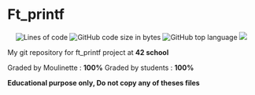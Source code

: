 # Ft_printf

<p align="center"> 
<img alt="Lines of code" src="https://img.shields.io/tokei/lines/github/bycop/42-ft_printf">
<img alt="GitHub code size in bytes" src="https://img.shields.io/github/languages/code-size/bycop/42-ft_printf">
<img alt="GitHub top language" src="https://img.shields.io/github/languages/top/bycop/42-ft_printf">
<img src="https://hits.seeyoufarm.com/api/count/incr/badge.svg?url=https%3A%2F%2Fgithub.com%2Fbycop%2F42-ft_printf%2F&count_bg=%233062F3&title_bg=%23555555&icon=&icon_color=%23E7E7E7&title=Views&edge_flat=false"/>
</p>

My git repository for ft_printf project at **42 school**


Graded by Moulinette : **100%**
Graded by students : **100%**

**Educational purpose only, Do not copy any of theses files**

